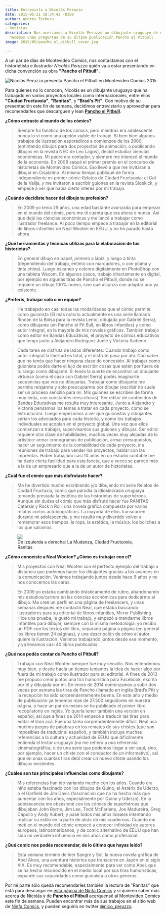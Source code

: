 ```yaml
---
title: Entrevista a Nicolás Peruzzo
date: 2015-05-21 18:34:43 -0300
author: Andrés Techera
categories:
- Noticias
description: Nos acercamos a Nicolás Peruzzo un dibujante uruguayo de comics y le
  hacemos unas preguntas de su última publicación Pancho el Pitbull
image: 2015/05/pancho_el_pitbull_cover.jpg

---
```

A un par de días de Montevideo Comics, nos contactamos con el historietista e ilustrador *Nicolás Peruzzo* quién va a estar presentando en dicha convención su obra **"Pancho el Pitbull"**.
<!--more-->

![Nicolás Peruzzo presenta Pancho el Pitbull en Montevideo Comics 2015](/img/2015/05/pancho_el_pitbull_cover.jpg)

Para quienes no lo conocen, Nicolás es un dibujante uruguayo que ha trabajado en varios proyectos locales como internacionales, entre ellos **"Ciudad Fructuoxia"**, **"Ranitas"**, y **"Brad's Pit"**.
Con motivo de su presentación este fin de semana, decidimos entrevistarlo y aprovechar para recomendarles que descarguen y lean [**Pancho el Pitbull**](http://www.ninfacomics.com/2015/05/descargar-pancho-el-pit-bull.html).

**¿Cómo entraste al mundo de los cómics?**

> Siempre fui fanático de los cómics, pero mientras era adolescente nunca lo vi como una opción viable de trabajo. Si bien hice algunos trabajos de ilustración esporádicos a comienzos de los 2000, (entintando dibujos para dos proyectos de animación, o publicando dibujos en la revista NEO de Leo Lagos), decidí estudiar ciencias económicas. Mi padre era contador, y siempre me interesó el mundo de la economía.
> En 2008 saqué el primer premio en el concurso de historietas de Montevideo Comics. Eso llevó a que me invitaran a dibujar en Cisplatino. Al mismo tiempo publiqué de forma independiente mi primer cómic Relatos de Ciudad Fructuoxia: el Gol de la Valija, y me invitaron a escribir guiones en la revista Sidekick, y empecé a ver que había cierto interés por mi trabajo.

**¿Cuándo decidiste hacer del dibujo tu profesión?**

> En 2009 yo tenía 29 años, una edad bastante avanzada para empezar en el mundo del cómic, pero me di cuenta que era ahora o nunca. Así que dejé las ciencias económicas y me lancé a trabajar como ilustrador freelance. Al poco tiempo empecé a trabajar en la editorial de libros infantiles de Neal Wooten en EEUU, y no he parado hasta ahora.

**¿Qué herramientas y técnicas utilizas para la elaboración de tus historietas?**

> En general dibujo en papel, primero a lápiz, y luego a tinta (dependiendo del trabajo, entinto con marcadores, o con pluma y tinta china). Luego escaneo y coloreo digitalmente en PhotoShop con una tableta Wacom. En algunos casos, trabajo directamente en digital, por ejemplo en algunas tiras de Pancho el Pitbull, donde no se requiere un dibujo 100% nuevo, sino que alcanza con adaptar uno ya existente.


**¿Preferís, trabajar solo o en equipo?**

> He trabajado en casi todas las modalidades que el cómic permite: como guionista (El más notorio actualmente es una serie llamada Rincón de la Bolsa para la revista Lento, dibujada por Gabriel Serra), como dibujante (en Pancho el Pit Bull, en libros infantiles) y como autor integral, en la mayoría de mis novelas gráficas. También trabajo como editor en Bandas Educativas, el proyecto de cómics educativos que tengo junto a Alejandro Rodríguez Juele y Victoria Saibene.

> Cada tarea se disfruta de lados diferentes:
> Cuando trabajo como autor integral la libertad es total, y el disfrute pasa por ahí. Con saber que no tenés que hacer ninguna clase de concesión.
> Al trabajar como guionista podés darte el lujo de escribir cosas que estén por fuera de tu rango como dibujante. Si tenés la suerte de encontrar un dibujante virtuoso (como el caso con Gabriel Serra) podés imaginarte secuencias que vos no dibujarías.
> Trabajar como dibujante me permite relajarme y solo preocuparme por dibujar (escribir no suele ser un proceso sencillo para mi. Mis guiones se escriben de forma muy lenta, con constantes reescrituras).
> Ser editor de contenidos de Bandas Educativas me resulta muy interesante. Junto a Alejandro y Victoria pensamos los temas a tratar en cada proyecto, como se estructurará. Luego empezamos a ver que guionistas y dibujantes serían los adecuados para cada historia, y como los trabajos individuales se acoplan en el proyecto global. Una vez que ellos comienzan a trabajar, supervisamos sus guiones y dibujos. Ser editor requiere otra clase de habilidades, muchas veces muy alejadas de lo artístico: armar cronogramas de publicación, armar presupuestos, hacer un seguimiento de la contabilidad de cada proyecto, ir a reuniones de trabajo para vender los proyectos, hablar con las imprentas. Haber trabajado casi 10 años en un estudio contable me ha dado cierta facilidad para esta faceta, que a veces se parece más a la de un empresario que a la de un autor de historietas.

**¿Cuál fue el cómic que más disfrutaste hacer?**

> Me he divertido mucho escribiendo y/o dibujando mi serie Relatos de Ciudad Fructuxia, comic que parodia la idiosincrasia uruguaya tomando prestada la estética de las historietas de superhéroes. Aunque sin dudas el cómic que más disfruté hacer fue RANITAS: Catársis y Rock n Roll, una novela gráfica compuesta por varios relatos cortos autobiográficos. La mayoría de ellos transcurren durante mi adolescencia, y me resultó muy divertido volver a rememorar esos tiempos: la ropa, la estética, la música, los boliches a los que salíamos.

<figure>
<img src="/img/2015/05/nicolas_peruzzo_body.jpg" />
<figcaption>
De izquierda a derecha: La Mudanza, Ciudad Fructuoxia, Ranitas
</figcaption>
</figure>

**¿Cómo conociste a Neal Wooten? ¿Cómo es trabajar con el?**

> Mis proyectos con Neal Wooten son el perfecto ejemplo del trabajo a distancia que podemos hacer los dibujantes gracias a los avances en la comunicación. Venimos trabajando juntos desde hace 6 años y no nos conocemos las caras.

> En 2009 yo estaba cambiando drásticamente de rubro, abandonando mis estudios/carrera en las ciencias económicas para dedicarme al dibujo. Me creé un perfil en una página de freelancers, y unas semanas después me contactó Neal, que estaba buscando ilustradores para su editorial de libros infantiles, Mirror Publishing. Hice una prueba, le gustó mi trabajo, y empezó a mandarme libros infantiles para dibujar, siempre con la misma metodología: yo recibo un PDF con los textos del libro, separado página a página (en general los libros tienen 24 páginas), y una descripción de cómo el autor quiere la ilustración. Venimos trabajando juntos desde ese momento, y ya llevamos casi 40 libros publicados.

**¿Qué nos podés contar de Pancho el Pitbull?**

> Trabajar con Neal Wooten siempre fue muy sencillo. Nos entendemos muy bien, y desde hacía un tiempo teníamos la idea de hacer algo por fuera de mi trabajo como ilustrador para su editorial. A fines de 2013 me propuso crear juntos una tira humorística para Facebook, escrita por él y dibujada por mi. En enero de 2014 comenzamos a subir dos veces por semana las tiras de Pancho (llamado en inglés Brad’s Pit) y la recepción ha sido sorprendentemente buena. En este año y medio de publicación ya tenemos mas de 27.500 seguidores en nuestra página, y hace un par de meses se ha publicado el primer libro recopilatorio en inglés.
> Yo quería tener también una versión en español, así que a fines de 2014 empecé a traducir las tiras para editar el libro acá. Fue una tarea sorprendentemente difícil. Neal usa muchos juegos de palabras en los remates de sus chistes (que son imposibles de traducir al español), y también incluye muchas referencias a la cultura y actualidad de EEUU que difícilmente entienda el lector uruguayo (no me refiero a una referencia cinematográfica, o de una serie que podemos llegar a ver aquí, sino, por ejemplo, hacer un chiste con el conductor de un informativo), así que en unas cuantas tiras debí crear un nuevo chiste usando los dibujos existentes.

**¿Cuáles son tus principales influencias como dibujante?**

> Mis referencias han ido variando mucho con los años. Cuando era niño estaba fascinado con los dibujos de Quino, el Astérix de Uderzo, o el Garfield de Jim Davis (fascinación que no ha hecho más que aumentar con los años, especialmente por Quino y Uderzo). En la adolescencia me obsesioné con los cómics de superhéroes que dibujaban John Byrne, Jim Lee, Todd McFarlane, Joe Madureira, Greg Capullo y Andy Kubert, y pasé todos mis años liceales intentando replicar su estilo en la parte de atrás de mis cuadernos.
> Cuando me metí en el mundo del cómic empecé a conocer infinidad de autores europeos, latinoamericanos, y de comic alternativo de EEUU que han sido mi verdadera influencia en mis años como profesional.

**¿Qué comic nos podés recomendar, de lo último que hayas leído?**

> Esta semana terminé de leer Sangre y Sol, la nueva novela gráfica de Abel Alves, una aventura histórica que transcurre en Japón en el siglo XIX. Es muy recomendable, especialmente para ver como Abel, que se ha hecho reconocido en el medio local por sus tiras humorísticas, expande sus capacidades como guionista a otros géneros.

Por mi parte sólo queda recomendarles también la lectura de "Ranitas" que está para descargar en [esta página de Ninfa Comics](http://www.ninfacomics.com/2011/05/descargar-ranitas-catarsis-rock-n-roll.html) y
si quieren saber más acerca de Nicolás y de **Pancho el Pitbull** acerquensé al Montevideo Comics este fin de semana.
Pueden encontrar más de sus trabajos en el sitio web de [Ninfa Comics](http://www.ninfacomics.com), y pueden seguirlo en twitter [@nico_peruzzo](https://twitter.com/nico_peruzzo).


